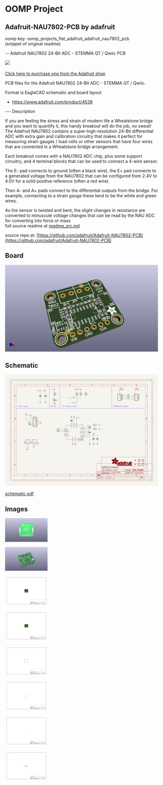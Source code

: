 # OOMP Project  
## Adafruit-NAU7802-PCB  by adafruit  
  
oomp key: oomp_projects_flat_adafruit_adafruit_nau7802_pcb  
(snippet of original readme)  
  
-- Adafruit NAU7802 24-Bit ADC - STEMMA QT / Qwiic PCB  
  
<a href="http://www.adafruit.com/products/4538"><img src="assets/4538.jpg?raw=true" width="500px"><br/>  
Click here to purchase one from the Adafruit shop</a>  
  
PCB files for the Adafruit NAU7802 24-Bit ADC - STEMMA QT / Qwiic.   
  
Format is EagleCAD schematic and board layout  
* https://www.adafruit.com/product/4538  
  
--- Description  
  
If you are feeling the stress and strain of modern life a Wheatstone bridge and you want to quantify it, this handy breakout will do the job, no sweat! The Adafruit NAU7802 contains a super-high-resolution 24-Bit differential ADC with extra gain and calibration circuitry that makes it perfect for measuring strain gauges / load cells or other sensors that have four wires that are connected in a Wheatstone bridge arrangement.  
  
Each breakout comes with a NAU7802 ADC chip, plus some support circuitry, and 4 terminal blocks that can be used to connect a 4-wire sensor.  
  
The E- pad connects to ground (often a black wire), the E+ pad connects to a generated voltage from the NAU7802 that can be configured from 2.4V to 4.0V for a solid positive reference (often a red wire).  
  
Then A- and A+ pads connect to the differential outputs from the bridge. For example, connecting to a strain gauge these tend to be the white and green wires.  
  
As the sensor is twisted and bent, the slight changes in resistance are converted to minuscule voltage changes that can be read by the NAU ADC for converting into force or mass  
  full source readme at [readme_src.md](readme_src.md)  
  
source repo at: [https://github.com/adafruit/Adafruit-NAU7802-PCB](https://github.com/adafruit/Adafruit-NAU7802-PCB)  
## Board  
  
[![working_3d.png](working_3d_600.png)](working_3d.png)  
## Schematic  
  
[![working_schematic.png](working_schematic_600.png)](working_schematic.png)  
  
[schematic pdf](working_schematic.pdf)  
## Images  
  
[![working_3D_bottom.png](working_3D_bottom_140.png)](working_3D_bottom.png)  
  
[![working_3D_top.png](working_3D_top_140.png)](working_3D_top.png)  
  
[![working_assembly_page_01.png](working_assembly_page_01_140.png)](working_assembly_page_01.png)  
  
[![working_assembly_page_02.png](working_assembly_page_02_140.png)](working_assembly_page_02.png)  
  
[![working_assembly_page_03.png](working_assembly_page_03_140.png)](working_assembly_page_03.png)  
  
[![working_assembly_page_04.png](working_assembly_page_04_140.png)](working_assembly_page_04.png)  
  
[![working_assembly_page_05.png](working_assembly_page_05_140.png)](working_assembly_page_05.png)  
  
[![working_assembly_page_06.png](working_assembly_page_06_140.png)](working_assembly_page_06.png)  
